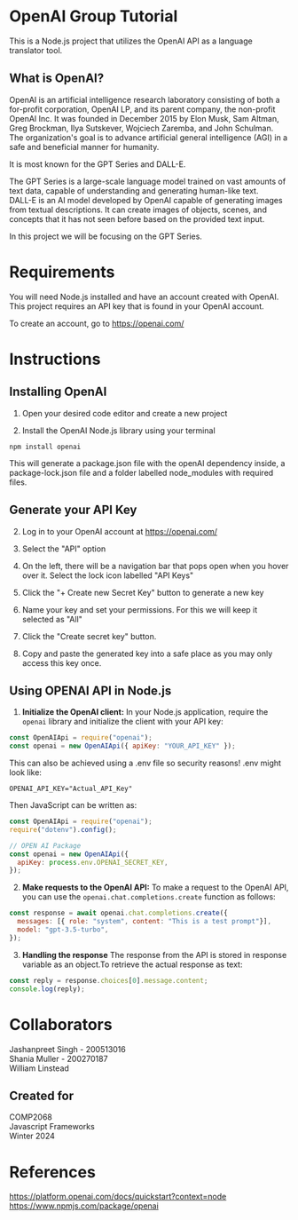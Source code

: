 # OpenAI Group Tutorial

This is a Node.js project that utilizes the OpenAI API as a language translator tool.

## What is OpenAI?

OpenAI is an artificial intelligence research laboratory consisting of both a for-profit corporation, OpenAI LP, and its parent company, the non-profit OpenAI Inc. It was founded in December 2015 by Elon Musk, Sam Altman, Greg Brockman, Ilya Sutskever, Wojciech Zaremba, and John Schulman. The organization's goal is to advance artificial general intelligence (AGI) in a safe and beneficial manner for humanity.

It is most known for the GPT Series and DALL-E. 

The GPT Series is a large-scale language model trained on vast amounts of text data, capable of understanding and generating human-like text.  
DALL-E is an AI model developed by OpenAI capable of generating images from textual descriptions. It can create images of objects, scenes, and concepts that it has not seen before based on the provided text input.

In this project we will be focusing on the GPT Series.  

# Requirements

You will need Node.js installed and have an account created with OpenAI.  
This project requires an API key that is found in your OpenAI account.

To create an account, go to https://openai.com/

# Instructions

## Installing OpenAI

1. Open your desired code editor and create a new project

2. Install the OpenAI Node.js library using your terminal
```
npm install openai
```

This will generate a package.json file with the openAI dependency inside, a package-lock.json file and a folder labelled node_modules with required files.

## Generate your API Key

2. Log in to your OpenAI account at https://openai.com/

3. Select the "API" option

4. On the left, there will be a navigation bar that pops open when you hover over it. Select the lock icon labelled "API Keys"

5. Click the "+ Create new Secret Key" button to generate a new key

6. Name your key and set your permissions. For this we will keep it selected as "All"

7. Click the "Create secret key" button. 

8. Copy and paste the generated key into a safe place as you may only access this key once. 

## Using OPENAI API in Node.js

1. **Initialize the OpenAI client:**
In your Node.js application, require the `openai` library and initialize the client with your API key:

```javascript
const OpenAIApi = require("openai");
const openai = new OpenAIApi({ apiKey: "YOUR_API_KEY" });
```
This can also be achieved using a .env file so security reasons!
.env might look like: 
```
OPENAI_API_KEY="Actual_API_Key"
```
Then JavaScript can be written as:
```javascript
const OpenAIApi = require("openai"); 
require("dotenv").config();

// OPEN AI Package
const openai = new OpenAIApi({
  apiKey: process.env.OPENAI_SECRET_KEY,
});
```
2. **Make requests to the OpenAI API:**
To make a request to the OpenAI API, you can use the `openai.chat.completions.create` function as follows:
```javascript
const response = await openai.chat.completions.create({
  messages: [{ role: "system", content: "This is a test prompt"}],
  model: "gpt-3.5-turbo",
});
```
3. **Handling the response**
The response from the API is stored in response variable as an object.To retrieve the actual response as text:
```javascript
const reply = response.choices[0].message.content;
console.log(reply);
```

# Collaborators 
Jashanpreet Singh - 200513016  
Shania Muller - 200270187  
William Linstead  

## Created for 
COMP2068  
Javascript Frameworks  
Winter 2024  

# References
https://platform.openai.com/docs/quickstart?context=node  
https://www.npmjs.com/package/openai 